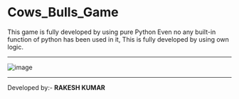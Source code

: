 # Cows_Bulls_Game
<p>This game is fully developed by using pure Python Even no any built-in function of python has been used in it, This is fully developed by using own logic.</p>
<hr>

![image](https://user-images.githubusercontent.com/82704048/171926363-29f21a56-bebe-4138-b657-6195832390d3.png)


<hr>
Developed by:- <b> RAKESH KUMAR </b>
